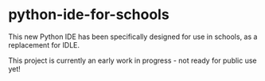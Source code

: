 # python-ide-for-schools
This new Python IDE has been specifically designed for use in schools, as a replacement for IDLE.

This project is currently an early work in progress - not ready for public use yet!
